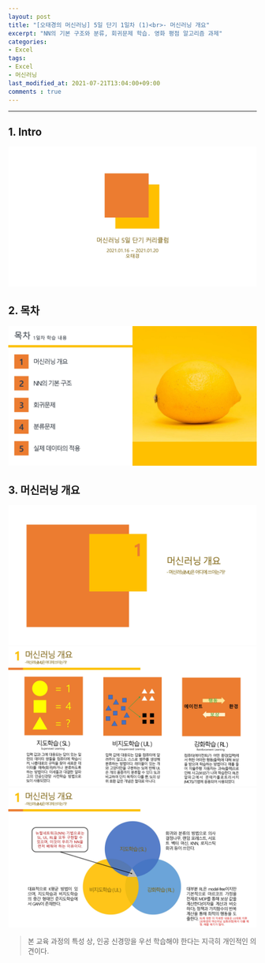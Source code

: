 ```yaml
---
layout: post
title: "[오태경의 머신러닝] 5일 단기 1일차 (1)<br>- 머신러닝 개요"
excerpt: "NN의 기본 구조와 분류, 회귀문제 학습. 영화 평점 알고리즘 과제"
categories:
- Excel
tags:
- Excel
- 머신러닝
last_modified_at: 2021-07-21T13:04:00+09:00
comments : true
---
```

<hr>
<div>
    <h2>1. Intro</h2>
    <div style="align-items: center;">
        <img src="/assets/post-image/Excel-5일-단기-1/0001.jpg">
    </div>
</div>
<div>
    <h2>2. 목차</h2>
    <div style="align-items: center;">
        <img src="/assets/post-image/Excel-5일-단기-1/0003.jpg">
    </div>
</div>
<div>
    <h2>3. 머신러닝 개요</h2>
    <div style="align-items: center;">
        <img src="/assets/post-image/Excel-5일-단기-1/0004.jpg">
    </div>
    <div style="align-items: center;">
        <img src="/assets/post-image/Excel-5일-단기-1/0005.jpg">
    </div>
    <div style="align-items: center;">
        <img src="/assets/post-image/Excel-5일-단기-1/0006.jpg">
    </div>

> 본 교육 과정의 특성 상, 인공 신경망을 우선 학습해야 한다는 지극히 개인적인 의견이다.
</div>


